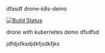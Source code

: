 dfasdf drone-k8s-demo

[![Build Status](https://drone.qikqiak.com/api/badges/cnych/drone-k8s-demo/status.svg)](https://drone.qikqiak.com/cnych/drone-k8s-demo)

drone with kubernetes demo
dfsdfsd


jdfdjsfksdjdkfjsdkfjks
